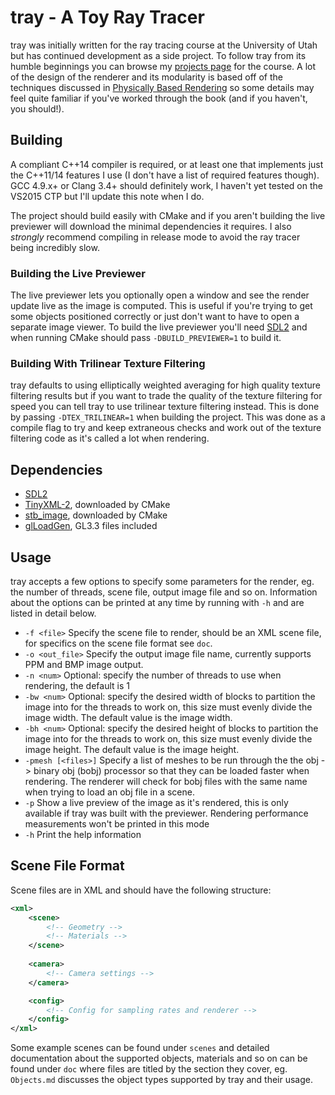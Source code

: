 tray - A Toy Ray Tracer
===
tray was initially written for the ray tracing course at the University of Utah but has continued development as a side project. To follow tray from its humble beginnings you can browse my [projects page](http://www.willusher.io/courses/cs6620/) for the course. A lot of the design of the renderer and its modularity is based off of the techniques discussed in [Physically Based Rendering](http://pbrt.org/) so some details may feel quite familiar if you've worked through the book (and if you haven't, you should!).

Building
---
A compliant C++14 compiler is required, or at least one that implements just the C++11/14 features I use (I don't have a list of required features though). GCC 4.9.x+ or Clang 3.4+ should definitely work, I haven't yet tested on the VS2015 CTP but I'll update this note when I do.

The project should build easily with CMake and if you aren't building the live previewer will download the minimal dependencies it requires. I also *strongly* recommend compiling in release mode to avoid the ray tracer being incredibly slow.

### Building the Live Previewer

The live previewer lets you optionally open a window and see the render update live as the image is computed. This is useful if you're trying to get some objects positioned correctly or just don't want to have to open a separate image viewer. To build the live previewer you'll need [SDL2](http://libsdl.org/) and when running CMake should pass `-DBUILD_PREVIEWER=1` to build it.

### Building With Trilinear Texture Filtering
tray defaults to using elliptically weighted averaging for high quality texture filtering results but if you want to trade the quality of the texture filtering for speed you can tell tray to use trilinear texture filtering instead. This is done by passing `-DTEX_TRILINEAR=1` when building the project. This was done as a compile flag to try and keep extraneous checks and work out of the texture filtering code as it's called a lot when rendering.

Dependencies
---
- [SDL2](http://libsdl.org/)
- [TinyXML-2](https://github.com/leethomason/tinyxml2), downloaded by CMake
- [stb_image](https://github.com/nothings/stb), downloaded by CMake
- [glLoadGen](https://bitbucket.org/alfonse/glloadgen/wiki/Home), GL3.3 files included

Usage
---
tray accepts a few options to specify some parameters for the render, eg. the number of threads, scene file, output image file and so on. Information about the options can be printed at any time by running with `-h` and are listed in detail below.

- `-f <file>` Specify the scene file to render, should be an XML scene file, for specifics on the scene file format see `doc`.
- `-o <out_file>` Specify the output image file name, currently supports PPM and BMP image output.
- `-n <num>` Optional: specify the number of threads to use when rendering, the default is 1
- `-bw <num>` Optional: specify the desired width of blocks to partition the image into for the threads to work on, this size must evenly divide the image width. The default value is the image width.
- `-bh <num>` Optional: specify the desired height of blocks to partition the image into for the threads to work on, this size must evenly divide the image height. The default value is the image height.
- `-pmesh [<files>]` Specify a list of meshes to be run through the the obj -> binary obj  (bobj) processor so that they can be loaded faster when rendering. The renderer will check for bobj files with the same name when trying to load an obj file in a scene.
- `-p` Show a live preview of the image as it's rendered, this is only available if tray was built with the previewer. Rendering performance measurements won't be printed in this mode
- `-h` Print the help information

Scene File Format
---
Scene files are in XML and should have the following structure:
```XML
<xml>
	<scene>
		<!-- Geometry -->
		<!-- Materials -->
	</scene>
    
	<camera>
		<!-- Camera settings -->
	</camera>

	<config>
		<!-- Config for sampling rates and renderer -->
	</config>
</xml>
```
Some example scenes can be found under `scenes` and detailed documentation about the supported objects, materials and so on can be found under `doc` where files are titled by the section they cover, eg. `Objects.md` discusses the object types supported by tray and their usage.
